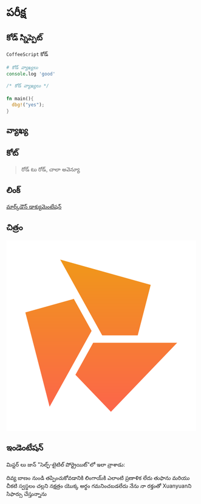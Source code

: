 [మార్క్‌డౌన్ గ్లోబల్ వ్యాఖ్యలు]:#

# పరీక్ష

## కోడ్ స్నిప్పెట్

`CoffeeScript` కోడ్

```coffee
# కోడ్ వ్యాఖ్యలు
console.log 'good'


```

```rust
/* కోడ్ వ్యాఖ్యలు */

fn main(){
  dbg!("yes");
}
```

## వ్యాఖ్య

<!-- HTML 注释 --> 

<!-- 多行注释 --> 

## కోట్

> రోడ్ టు రోడ్, చాలా అవెన్యూ

## లింక్

[మార్క్‌డౌన్ డాక్యుమెంటేషన్](https://github.com/xxai-art/xxai-art-md)

## చిత్రం

![xxAI.ఆర్ట్ బ్రాండ్ గుర్తింపు](https://raw.githubusercontent.com/xxai-art/web/main/file/svg/logo.svg)

## ఇండెంటేషన్

మిస్టర్ లు జున్ "సెల్ఫ్-టైటిల్ పోర్ట్రెయిట్"లో ఇలా వ్రాశాడు:

  దివ్య బాణం నుండి తప్పించుకోవడానికి లింగాయ్‌కి ఎలాంటి ప్రణాళిక లేదు
  తుఫాను మరియు చీకటి స్వస్థలం
  చల్లని నక్షత్రం యొక్క అర్థం గమనించబడలేదు
  నేను నా రక్తంతో Xuanyuanని సిఫార్సు చేస్తున్నాను


